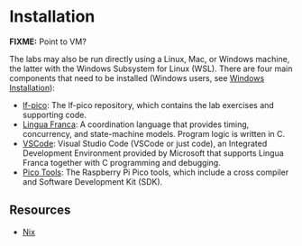 # Installation

**FIXME:** Point to VM?

The labs may also be run directly using a Linux, Mac, or Windows machine, the latter with the Windows Subsystem for Linux (WSL). There are four main components that need to be installed (Windows users, see [Windows Installation](./WindowsInstallation.md)):

- [lf-pico](./InstallLFPico.md): The lf-pico repository, which contains the lab exercises and supporting code.
- [Lingua Franca](./InstallLF.md): A coordination language that provides timing, concurrency, and state-machine models. Program logic is written in C.
- [VSCode](./InstallVSCode.md): Visual Studio Code (VSCode or just code), an Integrated Development Environment provided by Microsoft that supports Lingua Franca together with C programming and debugging.
- [Pico Tools](./InstallingPicoTools.md): The Raspberry Pi Pico tools, which include a cross compiler and Software Development Kit (SDK).

## Resources

- [Nix](https://nixos.org)
